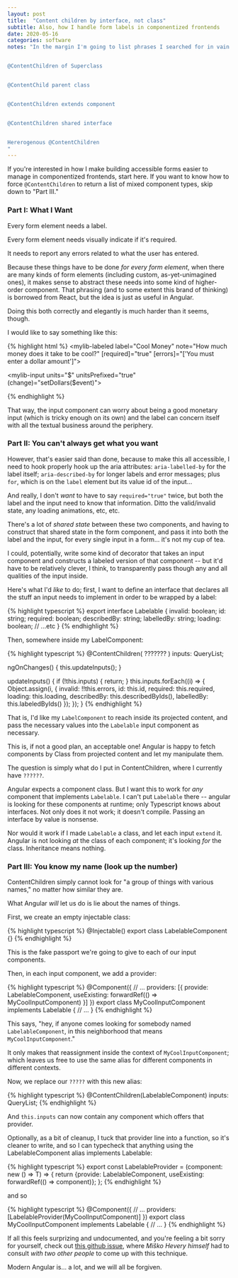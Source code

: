 ```yaml
---
layout: post
title:  "Content children by interface, not class"
subtitle: Also, how I handle form labels in componentized frontends
date: 2020-05-16
categories: software
notes: "In the margin I'm going to list phrases I searched for in vain while researching this, in the hope that this post will help others:


@ContentChildren of Superclass


@ContentChild parent class


@ContentChildren extends component


@ContentChildren shared interface


Hererogenous @ContentChildren
"
---
```


If you're interested in how I make building accessible forms easier to manage in componentized frontends, start here. If you want to know how to force `@ContentChildren` to return a list of mixed component types, skip down to "Part III."

### Part I: What I Want

Every form element needs a label.

Every form element needs visually indicate if it's required.

It needs to report any errors related to what the user has entered.

Because these things have to be done *for every form element*, when there are many kinds of form elements (including custom, as-yet-unimagined ones), it makes sense to abstract these needs into some kind of higher-order component. That phrasing (and to some extent this brand of thinking) is borrowed from React, but the idea is just as useful in Angular.

Doing this both correctly and elegantly is much harder than it seems, though.

I would like to say something like this:

{% highlight html %}
<mylib-labeled
  label="Cool Money"
  note="How much money does it take to be cool?"
  [required]="true"
  [errors]="['You must enter a dollar amount']">

  <mylib-input
    units="$"
    unitsPrefixed="true"
    (change)="setDollars($event)">
  </mylib-input>

</mylib-labeled>
{% endhighlight %}

That way, the input component can worry about being a good monetary input (which is tricky enough on its own) and the label can concern itself with all the textual business around the periphery.

### Part II: You can't always get what you want

However, that's easier said than done, because to make this all accessible, I need to hook properly hook up the aria attributes: `aria-labelled-by` for the label itself; `aria-described-by` for longer labels and error messages; plus `for`, which is on the `label` element but its value id of the input...

And really, I don't *want* to have to say `required="true"` twice, but both the label and the input need to know that information. Ditto the valid/invalid state, any loading animations, etc, etc.

There's a lot of *shared state* between these two components, and having to construct that shared state in the form component, and pass it into both the label and the input, for every single input in a form... it's not my cup of tea.

I could, potentially, write some kind of decorator that takes an input component and constructs a labeled version of that component -- but it'd have to be relatively clever, I think, to transparently pass though any and all qualities of the input inside.

Here's what I'd *like* to do; first, I want to define an interface that declares all the stuff an input needs to implement in order to be wrapped by a label:

{% highlight typescript %}
export interface Labelable {
  invalid: boolean;
  id: string;
  required: boolean;
  describedBy: string;
  labelledBy: string;
  loading: boolean;
  // ...etc
}
{% endhighlight %}

Then, somewhere inside my LabelComponent:

{% highlight typescript %}
  @ContentChildren( ??????? ) inputs: QueryList<Labelable>;

  ngOnChanges() {
    this.updateInputs();
  }

  updateInputs() {
    if (!this.inputs) { return; }
    this.inputs.forEach((i) => {
      Object.assign(i, {
        invalid: !!this.errors,
        id: this.id,
        required: this.required,
        loading: this.loading,
        describedBy: this.describedByIds(),
        labelledBy: this.labeledByIds()
      });
    });
  }
{% endhighlight %}

That is, I'd like my `LabelComponent` to reach inside its projected content, and pass the necessary values into the `Labelable` input component as necessary.

This is, if not a good plan, an acceptable one! Angular is happy to fetch components by Class from projected content and let my manipulate them.

The question is simply what do I put in ContentChildren, where I currently have `??????`.

Angular expects a component class. But I want this to work for *any* component that implements `Labelable`. I can't put `Labelable` there -- angular is looking for these components at runtime; only Typescript knows about interfaces. Not only does it not work; it doesn't compile. Passing an interface by value is nonsense.

Nor would it work if I made `Labelable` a class, and let each input `extend` it. Angular is not looking *at* the class of each component; it's looking *for* the class. Inheritance means nothing.

### Part III: You know my name (look up the number)

ContentChildren simply cannot look for "a group of things with various names," no matter how similar they are.

What Angular *will* let us do is lie about the names of things.

First, we create an empty injectable class:

{% highlight typescript %}
@Injectable() export class LabelableComponent {}
{% endhighlight %}

This is the fake passport we're going to give to each of our input components.

Then, in each input component, we add a provider:

{% highlight typescript %}
@Component({
	// ...
	providers: [{
    provide: LabelableComponent,
    useExisting: forwardRef(() => MyCoolInputComponent)
  }]
})
export class MyCoolInputComponent implements Labelable {
  // ...
}
{% endhighlight %}

This says, "hey, if anyone comes looking for somebody named `LabelableComponent`, in this neighborhood that means `MyCoolInputComponent`."

It only makes that reassignment inside the context of `MyCoolInputComponent`; which leaves us free to use the same alias for different components in different contexts.

Now, we replace our `?????` with this new alias:

{% highlight typescript %}
@ContentChildren(LabelableComponent) inputs: QueryList<Labelable>;
{% endhighlight %}

And `this.inputs` can now contain any component which offers that provider.

Optionally, as a bit of cleanup, I tuck that provider line into a function, so it's cleaner to write, and so I can typecheck that anything using the LabelableComponent alias implements Labelable:

{% highlight typescript %}
export const LabelableProvider = <T extends Labelable>(component: new () => T) => {
  return {provide: LabelableComponent, useExisting: forwardRef(() => component)};
};
{% endhighlight %}

and so

{% highlight typescript %}
@Component({
	// ...
	providers: [LabelableProvider(MyCoolInputComponent)]
})
export class MyCoolInputComponent implements Labelable {
  // ...
}
{% endhighlight %}

If all this feels surprizing and undocumented, and you're feeling a bit sorry for yourself, check out [this github issue](https://github.com/angular/angular/issues/8580
), where *Miško Hevery himself* had to consult *with two other people* to come up with this technique.

Modern Angular is... a lot, and we will all be forgiven.
